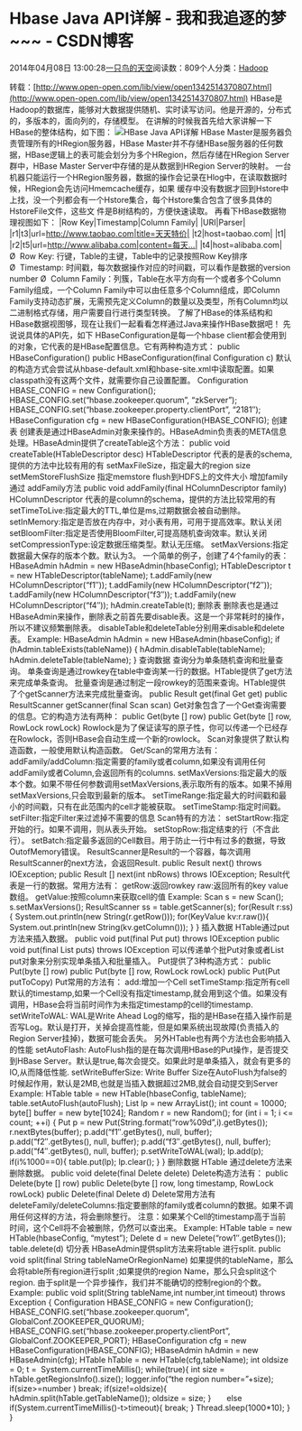 
# Hbase Java API详解 - 我和我追逐的梦~~~ - CSDN博客


2014年04月08日 13:00:28[一只鸟的天空](https://me.csdn.net/heyongluoyao8)阅读数：809个人分类：[Hadoop																](https://blog.csdn.net/heyongluoyao8/article/category/1773173)


转载：[http://www.open-open.com/lib/view/open1342514370807.html](http://www.open-open.com/lib/view/open1342514370807.html)
HBase是Hadoop的数据库，能够对大数据提供随机、实时读写访问。他是开源的，分布式的，多版本的，面向列的，存储模型。
在讲解的时候我首先给大家讲解一下HBase的整体结构，如下图：
![HBase Java API详解](http://news.open-open.com/lib/uploadImg/20120717/20120717163859_417.jpg)
HBase Master是服务器负责管理所有的HRegion服务器，HBase Master并不存储HBase服务器的任何数据，HBase逻辑上的表可能会划分为多个HRegion，然后存储在HRegion Server群中，HBase Master Server中存储的是从数据到HRegion Server的映射。
一台机器只能运行一个HRegion服务器，数据的操作会记录在Hlog中，在读取数据时候，HRegion会先访问Hmemcache缓存，如果 缓存中没有数据才回到Hstore中上找，没一个列都会有一个Hstore集合，每个Hstore集合包含了很多具体的HstoreFile文件，这些文 件是B树结构的，方便快速读取。
再看下HBase数据物理视图如下：
|Row Key|Timestamp|Column Family|
|URI|Parser|
|r1|t3|url=http://www.taobao.com|title=天天特价|
|t2|host=taobao.com|
|t1|
|r2|t5|url=http://www.alibaba.com|content=每天…|
|t4|host=alibaba.com|
Ø  Row Key: 行键，Table的主键，Table中的记录按照Row Key排序
Ø  Timestamp: 时间戳，每次数据操作对应的时间戳，可以看作是数据的version number
Ø  Column Family：列簇，Table在水平方向有一个或者多个Column Family组成，一个Column Family中可以由任意多个Column组成，即Column Family支持动态扩展，无需预先定义Column的数量以及类型，所有Column均以二进制格式存储，用户需要自行进行类型转换。
了解了HBase的体系结构和HBase数据视图够，现在让我们一起看看怎样通过Java来操作HBase数据吧！
先说说具体的API先，如下
HBaseConfiguration是每一个hbase client都会使用到的对象，它代表的是HBase配置信息。它有两种构造方式：
public HBaseConfiguration()
public HBaseConfiguration(final Configuration c)
默认的构造方式会尝试从hbase-default.xml和hbase-site.xml中读取配置。如果classpath没有这两个文件，就需要你自己设置配置。
Configuration HBASE_CONFIG = new Configuration();
HBASE_CONFIG.set(“hbase.zookeeper.quorum”, “zkServer”);
HBASE_CONFIG.set(“hbase.zookeeper.property.clientPort”, “2181″);
HBaseConfiguration cfg = new HBaseConfiguration(HBASE_CONFIG);
创建表
创建表是通过HBaseAdmin对象来操作的。HBaseAdmin负责表的META信息处理。HBaseAdmin提供了createTable这个方法：
public void createTable(HTableDescriptor desc)
HTableDescriptor 代表的是表的schema, 提供的方法中比较有用的有
setMaxFileSize，指定最大的region size
setMemStoreFlushSize 指定memstore flush到HDFS上的文件大小
增加family通过 addFamily方法
public void addFamily(final HColumnDescriptor family)
HColumnDescriptor 代表的是column的schema，提供的方法比较常用的有
setTimeToLive:指定最大的TTL,单位是ms,过期数据会被自动删除。
setInMemory:指定是否放在内存中，对小表有用，可用于提高效率。默认关闭
setBloomFilter:指定是否使用BloomFilter,可提高随机查询效率。默认关闭
setCompressionType:设定数据压缩类型。默认无压缩。
setMaxVersions:指定数据最大保存的版本个数。默认为3。
一个简单的例子，创建了4个family的表：
HBaseAdmin hAdmin = new HBaseAdmin(hbaseConfig);
HTableDescriptor t = new HTableDescriptor(tableName);
t.addFamily(new HColumnDescriptor(“f1″));
t.addFamily(new HColumnDescriptor(“f2″));
t.addFamily(new HColumnDescriptor(“f3″));
t.addFamily(new HColumnDescriptor(“f4″));
hAdmin.createTable(t);
删除表
删除表也是通过HBaseAdmin来操作，删除表之前首先要disable表。这是一个非常耗时的操作，所以不建议频繁删除表。
disableTable和deleteTable分别用来disable和delete表。
Example:
HBaseAdmin hAdmin = new HBaseAdmin(hbaseConfig);
if (hAdmin.tableExists(tableName)) {
hAdmin.disableTable(tableName);
hAdmin.deleteTable(tableName);
}
查询数据
查询分为单条随机查询和批量查询。
单条查询是通过rowkey在table中查询某一行的数据。HTable提供了get方法来完成单条查询。
批量查询是通过制定一段rowkey的范围来查询。HTable提供了个getScanner方法来完成批量查询。
public Result get(final Get get)
public ResultScanner getScanner(final Scan scan)
Get对象包含了一个Get查询需要的信息。它的构造方法有两种：
public Get(byte [] row)
public Get(byte [] row, RowLock rowLock)
Rowlock是为了保证读写的原子性，你可以传递一个已经存在Rowlock，否则HBase会自动生成一个新的rowlock。
Scan对象提供了默认构造函数，一般使用默认构造函数。
Get/Scan的常用方法有：
addFamily/addColumn:指定需要的family或者column,如果没有调用任何addFamily或者Column,会返回所有的columns.
setMaxVersions:指定最大的版本个数。如果不带任何参数调用setMaxVersions,表示取所有的版本。如果不掉用setMaxVersions,只会取到最新的版本。
setTimeRange:指定最大的时间戳和最小的时间戳，只有在此范围内的cell才能被获取。
setTimeStamp:指定时间戳。
setFilter:指定Filter来过滤掉不需要的信息
Scan特有的方法：
setStartRow:指定开始的行。如果不调用，则从表头开始。
setStopRow:指定结束的行（不含此行）。
setBatch:指定最多返回的Cell数目。用于防止一行中有过多的数据，导致OutofMemory错误。
ResultScanner是Result的一个容器，每次调用ResultScanner的next方法，会返回Result.
public Result next() throws IOException;
public Result [] next(int nbRows) throws IOException;
Result代表是一行的数据。常用方法有：
getRow:返回rowkey
raw:返回所有的key value数组。
getValue:按照column来获取cell的值
Example:
Scan s = new Scan();
s.setMaxVersions();
ResultScanner ss = table.getScanner(s);
for(Result r:ss){
System.out.println(new String(r.getRow()));
for(KeyValue kv:r.raw()){
System.out.println(new String(kv.getColumn()));
}
}
插入数据
HTable通过put方法来插入数据。
public void put(final Put put) throws IOException
public void put(final List puts) throws IOException
可以传递单个批Put对象或者List put对象来分别实现单条插入和批量插入。
Put提供了3种构造方式：
public Put(byte [] row)
public Put(byte [] row, RowLock rowLock)
public Put(Put putToCopy)
Put常用的方法有：
add:增加一个Cell
setTimeStamp:指定所有cell默认的timestamp,如果一个Cell没有指定timestamp,就会用到这个值。如果没有调用，HBase会将当前时间作为未指定timestamp的cell的timestamp.
setWriteToWAL: WAL是Write Ahead Log的缩写，指的是HBase在插入操作前是否写Log。默认是打开，关掉会提高性能，但是如果系统出现故障(负责插入的Region Server挂掉)，数据可能会丢失。
另外HTable也有两个方法也会影响插入的性能
setAutoFlash: AutoFlush指的是在每次调用HBase的Put操作，是否提交到HBase Server。默认是true,每次会提交。如果此时是单条插入，就会有更多的IO,从而降低性能.
setWriteBufferSize: Write Buffer Size在AutoFlush为false的时候起作用，默认是2MB,也就是当插入数据超过2MB,就会自动提交到Server
Example:
HTable table = new HTable(hbaseConfig, tableName);
table.setAutoFlush(autoFlush);
List lp = new ArrayList();
int count = 10000;
byte[] buffer = new byte[1024];
Random r = new Random();
for (int i = 1; i <= count; ++i) {
Put p = new Put(String.format(“row%09d”,i).getBytes());
r.nextBytes(buffer);
p.add(“f1″.getBytes(), null, buffer);
p.add(“f2″.getBytes(), null, buffer);
p.add(“f3″.getBytes(), null, buffer);
p.add(“f4″.getBytes(), null, buffer);
p.setWriteToWAL(wal);
lp.add(p);
if(i%1000==0){
table.put(lp);
lp.clear();
}
}
删除数据
HTable 通过delete方法来删除数据。
public void delete(final Delete delete)
Delete构造方法有：
public Delete(byte [] row)
public Delete(byte [] row, long timestamp, RowLock rowLock)
public Delete(final Delete d)
Delete常用方法有
deleteFamily/deleteColumns:指定要删除的family或者column的数据。如果不调用任何这样的方法，将会删除整行。
注意：如果某个Cell的timestamp高于当前时间，这个Cell将不会被删除，仍然可以查出来。
Example:
HTable table = new HTable(hbaseConfig, “mytest”);
Delete d = new Delete(“row1″.getBytes());
table.delete(d)
切分表
HBaseAdmin提供split方法来将table 进行split.
public void split(final String tableNameOrRegionName)
如果提供的tableName，那么会将table所有region进行split ;如果提供的region Name，那么只会split这个region.
由于split是一个异步操作，我们并不能确切的控制region的个数。
Example:
public void split(String tableName,int number,int timeout) throws Exception {
Configuration HBASE_CONFIG = new Configuration();
HBASE_CONFIG.set(“hbase.zookeeper.quorum”, GlobalConf.ZOOKEEPER_QUORUM);
HBASE_CONFIG.set(“hbase.zookeeper.property.clientPort”, GlobalConf.ZOOKEEPER_PORT);
HBaseConfiguration cfg = new HBaseConfiguration(HBASE_CONFIG);
HBaseAdmin hAdmin = new HBaseAdmin(cfg);
HTable hTable = new HTable(cfg,tableName);
int oldsize = 0;
t =  System.currentTimeMillis();
while(true){
int size = hTable.getRegionsInfo().size();
logger.info(“the region number=”+size);
if(size>=number ) break;
if(size!=oldsize){
hAdmin.split(hTable.getTableName());
oldsize = size;
}       else if(System.currentTimeMillis()-t>timeout){
break;
}
Thread.sleep(1000*10);
}
}


